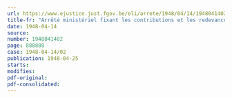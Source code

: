 ```yaml
---
url: https://www.ejustice.just.fgov.be/eli/arrete/1948/04/14/1948041402/justel
title-fr: "Arrêté ministériel fixant les contributions et les redevances définitives, à caractère obligatoire, à verser au Conseil professionnel du commerce et de l'industrie des produits du pétrole, en liquidation"
date: 1948-04-14
source:
number: 1948041402
page: 888888
case: 1948-04-14/02
publication: 1948-04-25
starts:
modifies:
pdf-original:
pdf-consolidated:
---
```



